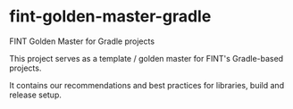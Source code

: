 # fint-golden-master-gradle

FINT Golden Master for Gradle projects

This project serves as a template / golden master for FINT's Gradle-based projects.

It contains our recommendations and best practices for libraries, build and release setup.
